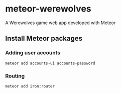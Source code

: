 # meteor-werewolves
A Werewolves game web app developed with Meteor

## Install Meteor packages
### Adding user accounts
```
meteor add accounts-ui accounts-password
```

### Routing 
```
meteor add iron:router
```
